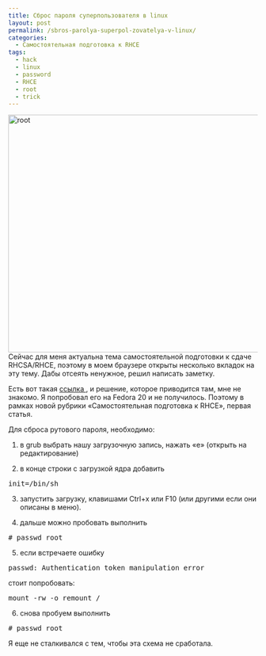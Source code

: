 ```yaml
---
title: Сброс пароля суперпользователя в linux
layout: post
permalink: /sbros-parolya-superpol-zovatelya-v-linux/
categories:
  - Самостоятельная подготовка к RHCE
tags:
  - hack
  - linux
  - password
  - RHCE
  - root
  - trick
---
```

<a href="http://doam.ru/wp-content/uploads/2014/10/root.png" rel="lightbox[981]" title="root"><img class="aligncenter size-full wp-image-983" src="http://doam.ru/wp-content/uploads/2014/10/root.png" alt="root" width="800" height="480" /></a>Сейчас для меня актуальна тема самостоятельной подготовки к сдаче RHCSA/RHCE, поэтому в моем браузере открыты несколько вкладок на эту тему. Дабы отсеять ненужное, решил написать заметку.

Есть вот такая <a href="http://open-os.ru/zabyl-parol-ot-root/" target="_blank">ссылка </a>, и решение, которое приводится там, мне не знакомо. Я попробовал его на Fedora 20 и не получилось. Поэтому в рамках новой рубрики &#171;Самостоятельная подготовка к RHCE&#187;, первая статья.

Для сброса рутового пароля, необходимо:

<!--more-->

1. в grub выбрать нашу загрузочную запись, нажать &#171;e&#187; (открыть на редактирование)

2. в конце строки с загрузкой ядра добавить

<pre>init=/bin/sh</pre>

3. запустить загрузку, клавишами Ctrl+x или F10 (или другими если они описаны в меню).

4. дальше можно пробовать выполнить

<pre># passwd root</pre>

5. если встречаете ошибку

<pre>passwd: Authentication token manipulation error</pre>

стоит попробовать:

<pre>mount -rw -o remount /</pre>

6. снова пробуем выполнить

<pre># passwd root</pre>

Я еще не сталкивался с тем, чтобы эта схема не сработала.